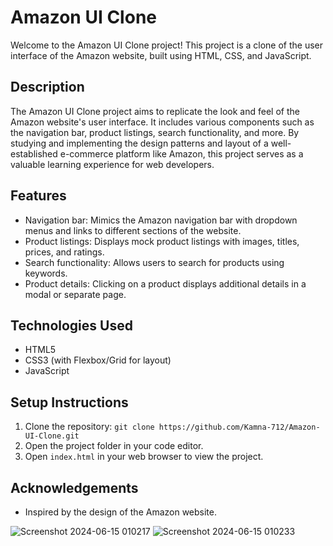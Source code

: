 # Amazon UI Clone

Welcome to the Amazon UI Clone project! This project is a clone of the user interface of the Amazon website, built using HTML, CSS, and JavaScript.

## Description

The Amazon UI Clone project aims to replicate the look and feel of the Amazon website's user interface. It includes various components such as the navigation bar, product listings, search functionality, and more. By studying and implementing the design patterns and layout of a well-established e-commerce platform like Amazon, this project serves as a valuable learning experience for web developers.

## Features

- Navigation bar: Mimics the Amazon navigation bar with dropdown menus and links to different sections of the website.
- Product listings: Displays mock product listings with images, titles, prices, and ratings.
- Search functionality: Allows users to search for products using keywords.
- Product details: Clicking on a product displays additional details in a modal or separate page.

## Technologies Used

- HTML5
- CSS3 (with Flexbox/Grid for layout)
- JavaScript

## Setup Instructions

1. Clone the repository: `git clone https://github.com/Kamna-712/Amazon-UI-Clone.git`
2. Open the project folder in your code editor.
3. Open `index.html` in your web browser to view the project.


## Acknowledgements

- Inspired by the design of the Amazon website.

![Screenshot 2024-06-15 010217](https://github.com/Kamna-712/Amazon-Ui-Clone/assets/130769466/e81df249-dbc9-4be0-b6f8-627be5efa4a7)
![Screenshot 2024-06-15 010233](https://github.com/Kamna-712/Amazon-Ui-Clone/assets/130769466/5ba5d6eb-b3f5-4fb1-8c19-1229efa74bed)



